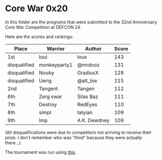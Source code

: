 # Core War 0x20

In this folder are the programs that were submitted to the 32nd Anniversary Core
War Competition at DEFCON 24.

Here are the scores and rankings:

|Place|Warrior|Author|Score|
|---|---|---|---|
|1st|loui|lous|143|
|disqualified|monkeyparty1|@mrdooz|131|
|disqualified|Nooby|GradiusX|128|
|disqualified|Uerig|@alt_bie|115|
|2nd|Tangent|Tangen|112|
|6th|Zerg swar|Silas Baz|111|
|7th|Destroy|RedEyes|110|
|8th|simpl|talyian|109|
|9th|Imp|A.K. Dewdney|109|

(All disqualifications were due to competitors not arriving to receive their
prize. I don't remember who was "third" because they were actually there...)

The tournament was run using [this](https://github.com/SilverWingedSeraph/corewar32/tree/master/toroid).
